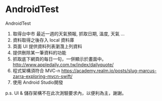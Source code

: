 # AndroidTest
AndroidTest

1.  取得台中市 最近一週的天氣預報, 抓取日期, 溫度, 天氣 …
2.  資料取得之後存入 local 資料庫
3.  頁面 UI 提供資料列表瀏灠上列資料
4.  提供刪除某一筆資料的功能
5. 抓取底下網頁的每日一句，一併顯示於畫面中。
http://www.appledaily.com.tw/index/dailyquote/
6. 程式架構須符合 MVC-n
https://academy.realm.io/posts/slug-marcus-zarra-exploring-mvcn-swift/
7. 使用 Android Studio開發


p.s. UI & 儲存架構不在此次測驗要求內，以便利為主，謝謝。
